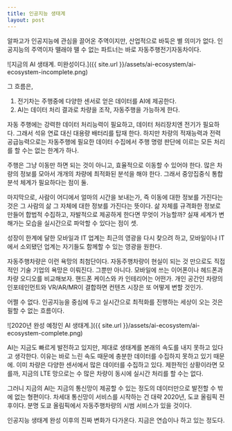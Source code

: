 ```yaml
---
title: 인공지능 생태계
layout: post
---
```


알파고가 인공지능에 관심을 끌어온 주역이지만, 산업적으로 바둑은 별 의미가 없다. 인공지능의 주역이자 뗄래야 뗄 수 없는 파트너는 바로 자동주행전기자동차이다.

![지금의 AI 생태계. 미완성이다.]({{ site.url }}/assets/ai-ecosystem/ai-ecosystem-incomplete.png)

그 흐름은,

1. 전기차는 주행중에 다양한 센서로 얻은 데이터를 AI에 제공한다.
2. AI는 데이터 처리 결과로 차량을 조작, 자동주행을 가능하게 한다.

자동 주행에는 강력한 데이터 처리능력이 필요하고, 데이터 처리장치엔 전기가 필요하다. 그래서 석유 연료 대신 대용량 배터리를 탑재 한다.
하지만 차량의 적재능력과 전력공급능력으로는 자동주행에 필요한 데이터 수집에서 주행 명령 판단에 이르는 모든 처리를 할 수는 없는 한계가 하나.

주행은 그냥 이동만 하면 되는 것이 아니고, 효율적으로 이동할 수 있어야 한다. 많은 차량의 정보를 모아서 개개의 차량에 최적화된 분석을 해야 한다.
그래서 중앙집중식 통합 분석 체계가 필요하다는 점이 둘.

마지막으로, 사람이 어디에서 얼마의 시간을 보내는가, 즉 이동에 대한 정보를 가진다는 것은 그 사람의 삶 그 자체에 대한 정보를 가진다는 뜻이다.
삶 자체를 규격화한 정보로 만들어 합법적 수집하고, 자발적으로 제공하게 한다면 무엇이 가능할까?
실재 세계가 변해가는 모습을 실시간으로 파악할 수 있다는 점이 셋.

성장이 한계에 달한 모바일과 IT 업계는 최근의 영광을 다시 찾으려 하고,
모바일이나 IT에서 소외됐던 업계는 자기들도 함께할 수 있는 영광을 원한다.

자동주행차량은 이런 욕망의 최첨단이다. 자동주행차량이 현실이 되는 것 만으로도 직접적인 기술 기업의 욕망은 이뤄진다.
그뿐만 아니다. 모바일에 쓰는 이어폰이나 헤드폰과 차량 오디오를 비교해보자. 핸드폰 케이스와 카 인테리어는 어떤가.
개인 공간인 차량의 인포테인먼트와 VR/AR/MR이 결합하면 컨텐츠 시장은 또 어떻게 변할 것인가.

어쩔 수 없다. 인공지능을 중심에 두고 실시간으로 최적화를 진행하는 세상이 오는 것은 필할 수 없는 흐름이다.

![2020년 완성 예정인 AI 생태계.]({{ site.url }}/assets/ai-ecosystem/ai-ecosystem-complete.png)

AI는 지금도 빠르게 발전하고 있지만, 제대로 생태계를 본래의 속도를 내지 못하고 있다고 생각한다.
이유는 바로 느린 속도 때문에 충분한 데이터를 수집하지 못하고 있기 때문에.
이미 차량은 다양한 센서에서 많은 데이터를 수집하고 있다.
제한적인 상황이라면 모를까, 지금의 LTE 망으로는 수 많은 차량이 동시에 실시간 처리를 할 수는 없다.

그러니 지금의 AI는 지금의 통신망이 제공할 수 있는 정도의 데이터만으로 발전할 수 밖에 없는 형편이다.
차세대 통신망이 서비스를 시작하는 건 대략 2020년, 도쿄 올림픽 전후이다.
분명 도쿄 올림픽에서 자동주행차량의 시범 서비스가 있을 것이다.

인공지능 생태계 완성 이후의 진짜 변화가 다가온다.
지금은 연습이나 하고 있는 정도다.
